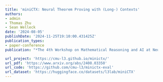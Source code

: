 ```yaml
---
title: 'miniCTX: Neural Theorem Proving with (Long-) Contexts'
authors:
- admin
- Thomas Zhu
- Sean Welleck
date: '2024-08-05'
publishDate: '2024-11-25T19:10:00.431425Z'
publication_types:
- paper-conference
publication: "*The 4th Workshop on Mathematical Reasoning and AI at NeurIPS'24*"

url_project: 'https://cmu-l3.github.io/minictx/'
url_pdf: 'https://www.arxiv.org/abs/2408.03350'
url_code: 'https://github.com/cmu-l3/minictx-eval'
url_dataset: 'https://huggingface.co/datasets/l3lab/miniCTX'
---
```

